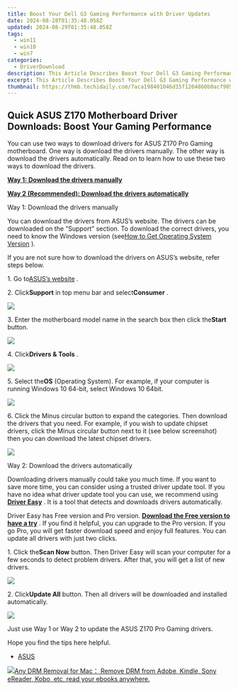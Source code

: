 ```yaml
---
title: Boost Your Dell G3 Gaming Performance with Driver Updates
date: 2024-08-28T01:35:48.058Z
updated: 2024-08-29T01:35:48.058Z
tags:
  - win11
  - win10
  - win7
categories:
  - DriverDownload
description: This Article Describes Boost Your Dell G3 Gaming Performance with Driver Updates
excerpt: This Article Describes Boost Your Dell G3 Gaming Performance with Driver Updates
thumbnail: https://thmb.techidaily.com/7aca198401046d15f1204860b0acf905dd286e143743513f29d02bcd22967183.jpg
---
```


## Quick ASUS Z170 Motherboard Driver Downloads: Boost Your Gaming Performance

You can use two ways to download drivers for ASUS Z170 Pro Gaming motherboard. One way is download the drivers manually. The other way is download the drivers automatically. Read on to learn how to use these two ways to download the drivers.

**[Way 1: Download the drivers manually](https://tools.techidaily.com/drivereasy/download/)**

**[Way 2 (Recommended): Download the drivers automatically](https://www.drivereasy.com/knowledge/asus-z170-pro-gaming-drivers-download-easily-quickly/#Way2)**

  Way 1: Download the drivers manually

 You can download the drivers from ASUS’s website. The drivers can be downloaded on the “Support” section. To download the correct drivers, you need to know the Windows version (see[How to Get Operating System Version](https://tools.techidaily.com/drivereasy/download/) ).

 If you are not sure how to download the drivers on ASUS’s website, refer steps below.

 1\. Go to[ASUS’s website](https://www.asus.com/) .

 2\. Click**Support** in top menu bar and select**Consumer** .

![](https://images.drivereasy.com/wp-content/uploads/2017/05/img_591015be844e3.png)

 3\. Enter the motherboard model name in the search box then click the**Start** button.

![](https://images.drivereasy.com/wp-content/uploads/2017/05/img_5910166499e6d.png)

 4\. Click**Drivers & Tools** .

![](https://images.drivereasy.com/wp-content/uploads/2017/05/img_591016b682e6c.png)

 5\. Select the**OS** (Operating System). For example, if your computer is running Windows 10 64-bit, select Windows 10 64bit.

![](https://images.drivereasy.com/wp-content/uploads/2017/05/img_591017b4b964c.png)

 6\. Click the Minus circular button to expand the categories. Then download the drivers that you need. For example, if you wish to update chipset drivers, click the Minus circular button next to it (see below screenshot) then you can download the latest chipset drivers.

![](https://images.drivereasy.com/wp-content/uploads/2017/05/img_591018a2cf735.png)

  Way 2: Download the drivers automatically

 Downloading drivers manually could take you much time. If you want to save more time, you can consider using a trusted driver update tool. If you have no idea what driver update tool you can use, we recommend using **[Driver Easy](https://tools.techidaily.com/drivereasy/download/)**  . It is a tool that detects and downloads drivers automatically.

 Driver Easy has Free version and Pro version. **[Download the Free version to have a try](https://tools.techidaily.com/drivereasy/download/)**  . If you find it helpful, you can upgrade to the Pro version. If you go Pro, you will get faster download speed and enjoy full features. You can update all drivers with just two clicks.

 1\. Click the**Scan Now** button. Then Driver Easy will scan your computer for a few seconds to detect problem drivers. After that, you will get a list of new drivers.

![](https://images.drivereasy.com/wp-content/uploads/2017/05/img_59101cfd945d3.png)

 2\. Click**Update All** button. Then all drivers will be downloaded and installed automatically.

![](https://images.drivereasy.com/wp-content/uploads/2017/05/img_59101d21a0752.jpg)

Just use Way 1 or Way 2 to update the ASUS Z170 Pro Gaming drivers.

Hope you find the tips here helpful.

* [ASUS](https://tools.techidaily.com/drivereasy/download/)

<ins class="adsbygoogle"
     style="display:block"
     data-ad-format="autorelaxed"
     data-ad-client="ca-pub-7571918770474297"
     data-ad-slot="1223367746"></ins>



<ins class="adsbygoogle"
     style="display:block"
     data-ad-client="ca-pub-7571918770474297"
     data-ad-slot="8358498916"
     data-ad-format="auto"
     data-full-width-responsive="true"></ins>



<!-- affiliate ads begin -->
<a href="https://secure.2checkout.com/order/checkout.php?PRODS=4600114&QTY=1&AFFILIATE=108875&CART=1"><img src="https://www.epubor.com/images/drm-removal-feature2.png" border="0">Any DRM Removal for Mac： Remove DRM from Adobe, Kindle, Sony eReader, Kobo, etc, read your ebooks anywhere.</a>
<!-- affiliate ads end -->